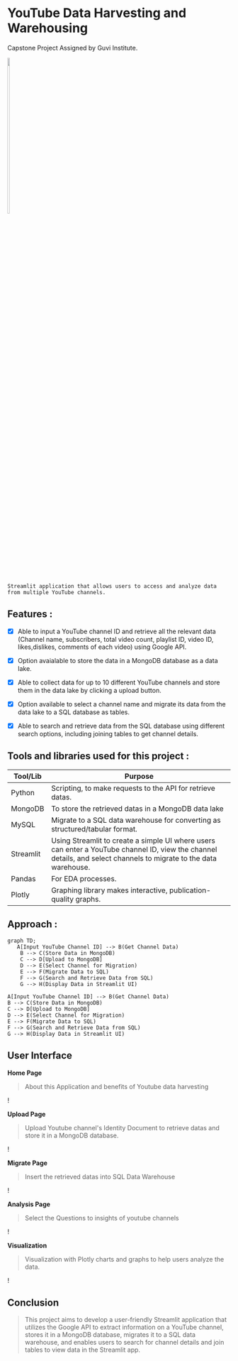 # YouTube Data Harvesting and Warehousing
Capstone Project Assigned by Guvi Institute.

 <img src="https://wallsdesk.com/wp-content/uploads/2016/06/YouTube-logo-png.png" width="10%" height="30%">

```
Streamlit application that allows users to access and analyze data from multiple YouTube channels.
```


 ## Features :
- [x] Able to input a YouTube channel ID and retrieve all the relevant data (Channel name, subscribers, total video count, playlist ID, video ID, likes,dislikes, comments of each video) using Google API.
  
- [x] Option avaialable to store the data in a MongoDB database as a data lake.

- [x]  Able to collect data for up to 10 different YouTube channels and store them in the data lake by clicking a upload button.
  
- [x]  Option available to select a channel name and migrate its data from the data lake to a SQL database as tables.

 - [x] Able to search and retrieve data from the SQL database using different search options, including joining tables to get channel details.

## Tools and libraries used for this project :

| Tool/Lib | Purpose |
| --- | --- |
| Python | Scripting,  to make requests to the API for retrieve datas. |
| MongoDB | To store the retrieved datas in a MongoDB data lake |
| MySQL | Migrate to a SQL data warehouse for converting as structured/tabular format. |
| Streamlit | Using Streamlit to create a simple UI where users can enter a YouTube channel ID, view the channel details, and select channels to migrate to the data warehouse. |
| Pandas | For EDA processes. |
| Plotly | Graphing library makes interactive, publication-quality graphs. |

## Approach :
```mermaid
graph TD;
   A[Input YouTube Channel ID] --> B(Get Channel Data)
    B --> C(Store Data in MongoDB)
    C --> D[Upload to MongoDB]
    D --> E(Select Channel for Migration)
    E --> F(Migrate Data to SQL)
    F --> G(Search and Retrieve Data from SQL)
    G --> H(Display Data in Streamlit UI)
```

    A[Input YouTube Channel ID] --> B(Get Channel Data)
    B --> C(Store Data in MongoDB)
    C --> D[Upload to MongoDB]
    D --> E(Select Channel for Migration)
    E --> F(Migrate Data to SQL)
    F --> G(Search and Retrieve Data from SQL)
    G --> H(Display Data in Streamlit UI)


## User Interface 
__Home Page__

> About this Application and benefits of Youtube data harvesting

!


__Upload Page__

> Upload Youtube channel's Identity Document to retrieve datas and store it in a MongoDB database.

!


__Migrate Page__

> Insert the retrieved datas into SQL Data Warehouse 

!


__Analysis Page__

> Select the Questions to insights of youtube channels

!

__Visualization__

> Visualization with Plotly charts and graphs to help users analyze the data.

!



## Conclusion
> This project aims to develop a user-friendly Streamlit application that utilizes the
Google API to extract information on a YouTube channel, stores it in a MongoDB
database, migrates it to a SQL data warehouse, and enables users to search for
channel details and join tables to view data in the Streamlit app.

